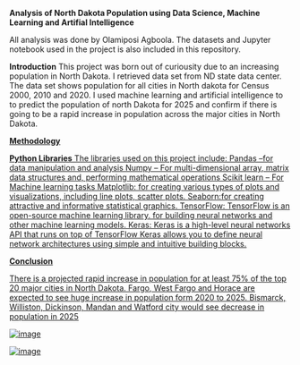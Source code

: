 **Analysis of North Dakota Population using Data Science, Machine Learning and Artifial Intelligence**


All analysis was done by Olamiposi Agboola.
The datasets and Jupyter notebook used in the project is also included in this repository.

**Introduction**
This project was born out of curiousity due to an increasing population in North Dakota. I retrieved data set from ND state data center. The data set shows population for all cities in North dakota for Census 2000, 2010 and 2020. I used machine learning and artificial intelligence to to predict the population of north Dakota for 2025 and confirm if there is going to be a rapid increase in population across the major cities in North Dakota.

<u>**Methodology**<u>


**Python Libraries**
The libraries used on this project include:
Pandas –for data manipulation and analysis
Numpy – For multi-dimensional array, matrix data structures and, performing mathematical operations
Scikit learn – For Machine learning tasks
Matplotlib: for creating various types of plots and visualizations, including line plots, scatter plots.
Seaborn:for creating attractive and informative statistical graphics. 
TensorFlow: TensorFlow is an open-source machine learning library. for building neural networks and other machine learning models.
Keras: Keras is a high-level neural networks API that runs on top of TensorFlow Keras allows you to define neural network architectures using simple and intuitive building blocks.

**Conclusion**


There is a projected rapid increase in population for at least 75% of the top 20 major cities in North Dakota.
Fargo, West Fargo and Horace are expected to see huge increase in population form 2020 to 2025.
Bismarck, Williston, Dickinson, Mandan and Watford city would see decrease in population in 2025


![image](https://github.com/agolamiposi/North-Dakota-Population/assets/90154869/a3f7e6c9-4d27-4314-ad7b-17b9d738fc88)

![image](https://github.com/agolamiposi/North-Dakota-Population/assets/90154869/99ea741a-759d-41da-9640-e3b72ef70189)



